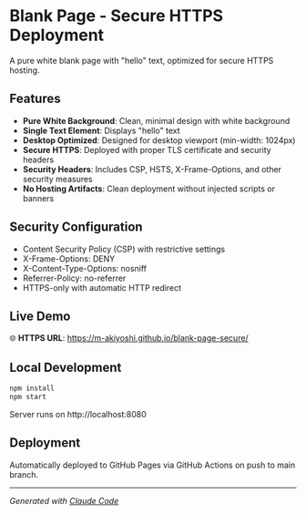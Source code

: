 # Blank Page - Secure HTTPS Deployment

A pure white blank page with "hello" text, optimized for secure HTTPS hosting.

## Features

- **Pure White Background**: Clean, minimal design with white background
- **Single Text Element**: Displays "hello" text
- **Desktop Optimized**: Designed for desktop viewport (min-width: 1024px)
- **Secure HTTPS**: Deployed with proper TLS certificate and security headers
- **Security Headers**: Includes CSP, HSTS, X-Frame-Options, and other security measures
- **No Hosting Artifacts**: Clean deployment without injected scripts or banners

## Security Configuration

- Content Security Policy (CSP) with restrictive settings
- X-Frame-Options: DENY
- X-Content-Type-Options: nosniff
- Referrer-Policy: no-referrer
- HTTPS-only with automatic HTTP redirect

## Live Demo

🌐 **HTTPS URL**: https://m-akiyoshi.github.io/blank-page-secure/

## Local Development

```bash
npm install
npm start
```

Server runs on http://localhost:8080

## Deployment

Automatically deployed to GitHub Pages via GitHub Actions on push to main branch.

---

*Generated with [Claude Code](https://claude.ai/code)*